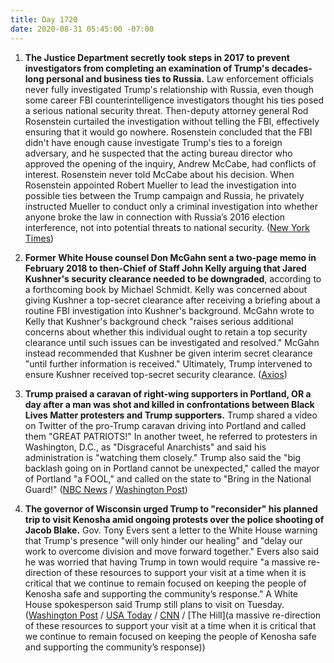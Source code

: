 ```yaml
---
title: Day 1720
date: 2020-08-31 05:45:00 -07:00
---
```


1. **The Justice Department secretly took steps in 2017 to prevent investigators from completing an examination of Trump's decades-long personal and business ties to Russia.** Law enforcement officials never fully investigated Trump's relationship with Russia, even though some career FBI counterintelligence investigators thought his ties posed a serious national security threat. Then-deputy attorney general Rod Rosenstein curtailed the investigation without telling the FBI, effectively ensuring that it would go nowhere. Rosenstein concluded that the FBI didn't have enough cause investigate Trump's ties to a foreign adversary, and he suspected that the acting bureau director who approved the opening of the inquiry, Andrew McCabe, had conflicts of interest. Rosenstein never told McCabe about his decision. When Rosenstein appointed Robert Mueller to lead the investigation into possible ties between the Trump campaign and Russia, he privately instructed Mueller to conduct only a criminal investigation into whether anyone broke the law in connection with Russia’s 2016 election interference, not into potential threats to national security. ([New York Times](https://www.nytimes.com/2020/08/30/us/politics/trump-russia-justice-department.html))

2. **Former White House counsel Don McGahn sent a two-page memo in February 2018 to then-Chief of Staff John Kelly arguing that Jared Kushner's security clearance needed to be downgraded**, according to a forthcoming book by Michael Schmidt. Kelly was concerned about giving Kushner a top-secret clearance after receiving a briefing about a routine FBI investigation into Kushner's background. McGahn wrote to Kelly that Kushner's background check "raises serious additional concerns about whether this individual ought to retain a top security clearance until such issues can be investigated and resolved." McGahn instead recommended that Kushner be given interim secret clearance "until further information is received." Ultimately, Trump intervened to ensure Kushner received top-secret security clearance. ([Axios](https://www.axios.com/jared-kushner-security-clearance-mcgahn-ecca918e-2685-473a-9504-cd412da301bf.html))

3. **Trump praised a caravan of right-wing supporters in Portland, OR a day after a man was shot and killed in confrontations between Black Lives Matter protesters and Trump supporters.** Trump shared a video on Twitter of the pro-Trump caravan driving into Portland and called them "GREAT PATRIOTS!" In another tweet, he referred to protesters in Washington, D.C., as "Disgraceful Anarchists" and said his administration is "watching them closely." Trump also said the "big backlash going on in Portland cannot be unexpected," called the mayor of Portland "a FOOL," and called on the state to "Bring in the National Guard!" ([NBC News](https://www.nbcnews.com/politics/donald-trump/trump-rails-against-protesters-following-unrest-portland-n1238808) / [Washington Post](https://www.washingtonpost.com/politics/trump-biden-kenosha-portland/2020/08/30/42f50c50-ead5-11ea-ab4e-581edb849379_story.html))

4. **The governor of Wisconsin urged Trump to "reconsider" his planned trip to visit Kenosha amid ongoing protests over the police shooting of Jacob Blake.** Gov. Tony Evers sent a letter to the White House warning that Trump's presence "will only hinder our healing" and "delay our work to overcome division and move forward together." Evers also said he was worried that having Trump in town would require "a massive re-direction of these resources to support your visit at a time when it is critical that we continue to remain focused on keeping the people of Kenosha safe and supporting the community’s response." A White House spokesperson said Trump still plans to visit on Tuesday. ([Washington Post](https://www.washingtonpost.com/nation/2020/08/31/wisconsin-governor-trump-letter-kenosha/) / [USA Today](https://www.usatoday.com/story/news/politics/elections/2020/08/29/trump-plans-visit-kenosha-wisconsin-meet-law-enforcement/5672052002/) / [CNN](https://www.cnn.com/2020/08/30/politics/wisconsin-governor-letter-trump-kenosha-jacob-blake/index.html) / [The Hill](a massive re-direction of these resources to support your visit at a time when it is critical that we continue to remain focused on keeping the people of Kenosha safe and supporting the community’s response))